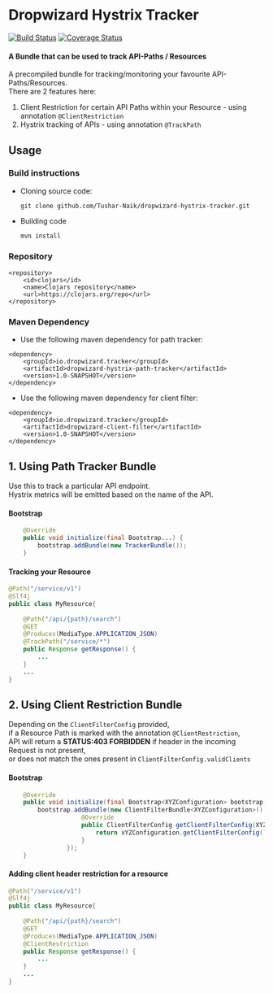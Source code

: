 # Dropwizard Hystrix Tracker 
[![Build Status](https://travis-ci.org/Tushar-Naik/dropwizard-hystrix-tracker.svg?branch=master)](https://travis-ci.org/Tushar-Naik/dropwizard-hystrix-tracker)
[![Coverage Status](https://coveralls.io/repos/github/Tushar-Naik/dropwizard-hystrix-tracker/badge.svg?branch=master)](https://coveralls.io/github/Tushar-Naik/dropwizard-hystrix-tracker?branch=master)
#### A Bundle that can be used to track API-Paths / Resources 

A precompiled bundle for tracking/monitoring your favourite API-Paths/Resources.<br>
There are 2 features here:
1. Client Restriction for certain API Paths within your Resource - using annotation ```@ClientRestriction```
2. Hystrix tracking of APIs - using annotation  ```@TrackPath```<br>
 
## Usage
 
### Build instructions
  - Cloning source code:

        git clone github.com/Tushar-Naik/dropwizard-hystrix-tracker.git

  - Building code

        mvn install

### Repository
```
<repository>
    <id>clojars</id>
    <name>Clojars repository</name>
    <url>https://clojars.org/repo</url>
</repository>
```
### Maven Dependency
* Use the following maven dependency for path tracker:
```
<dependency>
    <groupId>io.dropwizard.tracker</groupId>
    <artifactId>dropwizard-hystrix-path-tracker</artifactId>
    <version>1.0-SNAPSHOT</version>
</dependency>
```
* Use the following maven dependency for client filter:
```
<dependency>
    <groupId>io.dropwizard.tracker</groupId>
    <artifactId>dropwizard-client-filter</artifactId>
    <version>1.0-SNAPSHOT</version>
</dependency>
```

## 1. Using Path Tracker Bundle
Use this to track a particular API endpoint.<br>
Hystrix metrics will be emitted based on the name of the API.
#### Bootstrap
```java
    @Override
    public void initialize(final Bootstrap...) {
        bootstrap.addBundle(new TrackerBundle());
    }
```
#### Tracking your Resource
```java
@Path("/service/v1")
@Slf4j
public class MyResource{
    
    @Path("/api/{path}/search")
    @GET
    @Produces(MediaType.APPLICATION_JSON)
    @TrackPath("/service/*")
    public Response getResponse() {
        ...    
    }
    ...
}
```

## 2. Using Client Restriction Bundle
Depending on the ```ClientFilterConfig``` provided, <br>if a Resource Path is marked with the annotation
 ```@ClientRestriction```, <br>API will return a **STATUS:403 FORBIDDEN** if header in the incoming Request is not present,<br> or does not match the ones present in ```ClientFilterConfig.validClients```
#### Bootstrap
```java
    @Override
    public void initialize(final Bootstrap<XYZConfiguration> bootstrap) {
        bootstrap.addBundle(new ClientFilterBundle<XYZConfiguration>() {
                    @Override
                    public ClientFilterConfig getClientFilterConfig(XYZConfiguration xYZConfiguration) {
                        return xYZConfiguration.getClientFilterConfig();
                    }
                });
    }
```
#### Adding client header restriction for a resource 
```java
@Path("/service/v1")
@Slf4j
public class MyResource{
    
    @Path("/api/{path}/search")
    @GET
    @Produces(MediaType.APPLICATION_JSON)
    @ClientRestriction
    public Response getResponse() {
        ...    
    }
    ...
}
```
